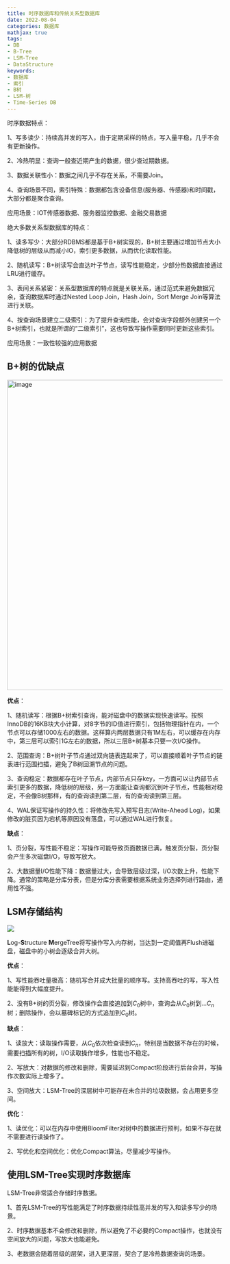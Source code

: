 ```yaml
---
title: 时序数据库和传统关系型数据库
date: 2022-08-04
categories: 数据库
mathjax: true
tags: 
- DB
- B-Tree
- LSM-Tree
- DataStructure
keywords:
- 数据库
- 索引
- B树
- LSM-树
- Time-Series DB
---
```


时序数据特点：

1、写多读少：持续高并发的写入，由于定期采样的特点，写入量平稳，几乎不会有更新操作。

2、冷热明显：查询一般查近期产生的数据，很少查过期数据。

3、数据关联性小：数据之间几乎不存在关系，不需要Join。

4、查询场景不同，索引特殊：数据都包含设备信息(服务器、传感器)和时间戳，大部分都是聚合查询。

应用场景：IOT传感器数据、服务器监控数据、金融交易数据

绝大多数关系型数据库的特点：

1、读多写少：大部分RDBMS都是基于B+树实现的，B+树主要通过增加节点大小降低树的层级从而减小IO，索引更多数据，从而优化读取性能。

2、随机读写：B+树读写会直达叶子节点，读写性能稳定，少部分热数据直接通过LRU进行缓存。

3、表间关系紧密：关系型数据库的特点就是关联关系，通过范式来避免数据冗余，查询数据库时通过Nested Loop Join，Hash Join，Sort Merge Join等算法进行关联。

4、按查询场景建立二级索引：为了提升查询性能，会对查询字段额外创建另一个B+树索引，也就是所谓的“二级索引”，这也导致写操作需要同时更新这些索引。

应用场景：一致性较强的应用数据

## B+树的优缺点

<img width="725" alt="image" src="https://github.com/holmofy/blog.hufeifei.cn/assets/19494806/ac8a8c9d-c49c-4629-973f-38d666513bec">

**优点**：

1、随机读写：根据B+树索引查询，能对磁盘中的数据实现快速读写。按照InnoDB的16KB块大小计算，对8字节的ID值进行索引，包括物理指针在内，一个节点可以存储1000左右的数据。这样算内两层数据只有1M左右，可以缓存在内存中，第三层可以索引1G左右的数据，所以三层B+树基本只要一次I/O操作。

2、范围查询：B+树叶子节点通过双向链表连起来了，可以直接顺着叶子节点的链表进行范围扫描，避免了B树回溯节点的问题。

3、查询稳定：数据都存在叶子节点，内部节点只存key，一方面可以让内部节点索引更多的数据，降低树的层级，另一方面能让查询都沉到叶子节点，性能相对稳定，不会像B树那样，有的查询读到第二层，有的查询读到第三层。

4、WAL保证写操作的持久性：将修改先写入预写日志(Write-Ahead Log)，如果修改的脏页因为宕机等原因没有落盘，可以通过WAL进行恢复。

**缺点**：

1、页分裂，写性能不稳定：写操作可能导致页面数据已满，触发页分裂，页分裂会产生多次磁盘I/O，导致写放大。

2、大数据量I/O性能下降：数据量过大，会导致层级过深，I/O次数上升，性能下降。通常的策略是分库分表，但是分库分表需要根据系统业务选择列进行路由，通用性不强。

## LSM存储结构

![](https://pic3.zhimg.com/80/v2-73601ec793dc41efe55574da2ea73d2a_720w.jpg)

**L**og-**S**tructure **M**ergeTree将写操作写入内存树，当达到一定阈值再Flush进磁盘，磁盘中的小树会逐级合并大树。

**优点**：

1、写性能吞吐量极高：随机写合并成大批量的顺序写。支持高吞吐的写，写入性能能得到大幅度提升。

2、没有B+树的页分裂，修改操作会直接追加到$C_0$树中，查询会从$C_0$树到...$C_n$树；删除操作，会以墓碑标记的方式追加到$C_0$树。

**缺点**：

1、读放大：读取操作需要，从$C_0$依次检查读到$C_n$，特别是当数据不存在的时候，需要扫描所有的树，I/O读取操作增多，性能也不稳定。

2、写放大：对数据的修改和删除，需要延迟到Compact阶段进行后台合并，写操作次数实际上增多了。

3、空间放大：LSM-Tree的深层树中可能存在未合并的垃圾数据，会占用更多空间。

**优化**：

1、读优化：可以在内存中使用BloomFilter对树中的数据进行预判，如果不存在就不需要进行读操作了。

2、写优化和空间优化：优化Compact算法，尽量减少写操作。

## 使用LSM-Tree实现时序数据库

LSM-Tree非常适合存储时序数据。

1、首先LSM-Tree的写性能满足了时序数据持续性高并发的写入和读多写少的场景。

2、时序数据基本不会修改和删除，所以避免了不必要的Compact操作，也就没有空间放大的问题，写放大也能避免。

3、老数据会随着层级的层架，进入更深层，契合了是冷热数据查询的场景。
